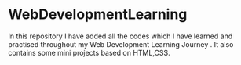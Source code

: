 # WebDevelopmentLearning
In this repository I have added all the codes which I have learned and practised throughout my Web Development Learning Journey . It also contains some mini projects based on HTML,CSS.
